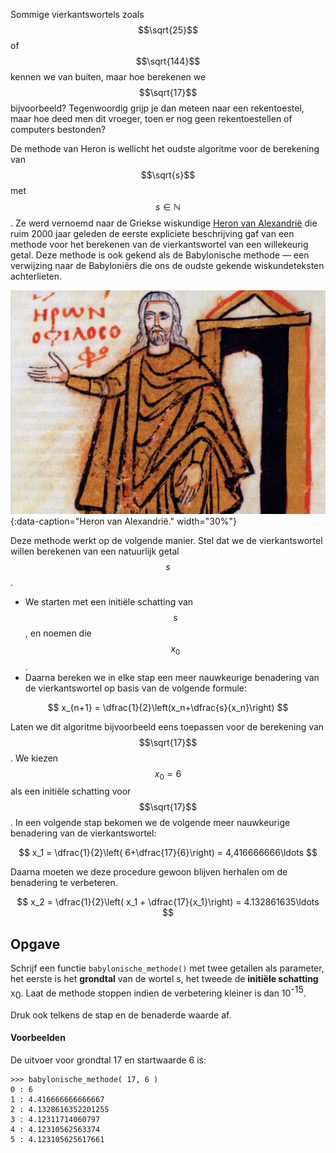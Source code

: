 Sommige vierkantswortels zoals $$\sqrt{25}$$ of $$\sqrt{144}$$ kennen we van buiten, maar hoe berekenen we $$\sqrt{17}$$ bijvoorbeeld? Tegenwoordig grijp je dan meteen naar een rekentoestel, maar hoe deed men dit vroeger, toen er nog geen rekentoestellen of computers bestonden?

De methode van Heron is wellicht het oudste algoritme voor de berekening van $$\sqrt{s}$$ met $$s\in \mathbb{N}$$. Ze werd vernoemd naar de Griekse wiskundige <a href="https://nl.wikipedia.org/wiki/Heron_van_Alexandri%C3%AB" target="_blanc">Heron van Alexandrië</a> die ruim 2000 jaar geleden de eerste expliciete beschrijving gaf van een methode voor het berekenen van de vierkantswortel van een willekeurig getal. Deze methode is ook gekend als de Babylonische methode — een verwijzing naar de Babyloniërs die ons de oudste gekende wiskundeteksten achterlieten. 

![Heron van Alexandrië.](media/Heron_Alexandrie.jpg "Heron van Alexandrië volgens de Codex van st Gregory Nazianzenos, een Grieks manuscript uit de 9e eeuw."){:data-caption="Heron van Alexandrië." width="30%"}

Deze methode werkt op de volgende manier. Stel dat we de vierkantswortel willen berekenen van een natuurlijk getal $$s$$. 

- We starten met een initiële schatting van $$s$$, en noemen die $$x_0$$. 
- Daarna bereken we in elke stap een meer nauwkeurige benadering van de vierkantswortel op basis van de volgende formule:

$$
x_{n+1} = \dfrac{1}{2}\left(x_n+\dfrac{s}{x_n}\right)
$$

Laten we dit algoritme bijvoorbeeld eens toepassen voor de berekening van $$\sqrt{17}$$. We kiezen $$x_0=6$$ als een initiële schatting voor $$\sqrt{17}$$. In een volgende stap bekomen we de volgende meer nauwkeurige benadering van de vierkantswortel: 

$$
x_1 = \dfrac{1}{2}\left( 6+\dfrac{17}{6}\right) = 4,416666666\ldots
$$

Daarna moeten we deze procedure gewoon blijven herhalen om de benadering te verbeteren.

$$
x_2 = \dfrac{1}{2}\left( x_1 + \dfrac{17}{x_1}\right) = 4.132861635\ldots
$$

## Opgave

Schrijf een functie `babylonische_methode()` met twee getallen als parameter, het eerste is het **grondtal** van de wortel s, het tweede de **initiële schatting** x<span style="vertical-align:sub;">0</span>. Laat de methode stoppen indien de verbetering kleiner is dan 10<span style="vertical-align:super;">-15</span>.

Druk ook telkens de stap en de benaderde waarde af.

#### Voorbeelden
De uitvoer voor grondtal 17 en startwaarde 6 is:
```
>>> babylonische_methode( 17, 6 ) 
0 : 6
1 : 4.416666666666667
2 : 4.1328616352201255
3 : 4.12311714060797
4 : 4.12310562563374
5 : 4.123105625617661
```
